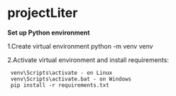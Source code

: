 # projectLiter #
**Set up Python environment**

1.Create virtual environment python -m venv venv

2.Activate virtual environment and install requirements:

     venv\Scripts\activate - on Linux
     venv\Scripts\activate.bat - on Windows
     pip install -r requirements.txt